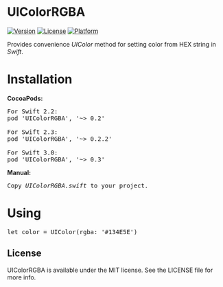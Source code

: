# UIColorRGBA

[![Version](https://img.shields.io/cocoapods/v/UIColorRGBA.svg?style=flat)](http://cocoadocs.org/docsets/UIColorRGBA)
[![License](https://img.shields.io/cocoapods/l/UIColorRGBA.svg?style=flat)](http://cocoadocs.org/docsets/UIColorRGBA)
[![Platform](https://img.shields.io/cocoapods/p/UIColorRGBA.svg?style=flat)](http://cocoadocs.org/docsets/UIColorRGBA)

Provides convenience <i>UIColor</i> method for setting color from HEX string in <i>Swift</i>.

# Installation

<b>CocoaPods:</b>
<pre>
For Swift 2.2:
pod 'UIColorRGBA', '~> 0.2'

For Swift 2.3:
pod 'UIColorRGBA', '~> 0.2.2'

For Swift 3.0:
pod 'UIColorRGBA', '~> 0.3'
</pre>

<b>Manual:</b>
<pre>
Copy <i>UIColorRGBA.swift</i> to your project.
</pre>

# Using

<pre>
let color = UIColor(rgba: '#134E5E')
</pre>

## License

UIColorRGBA is available under the MIT license. See the LICENSE file for more info.

